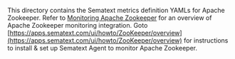 This directory contains the Sematext metrics definition YAMLs for Apache Zookeeper.  Refer to [Monitoring Apache Zookeeper](https://sematext.com/docs/integration/zookeeper/) for an overview of 
Apache Zookeeper monitoring integration. Goto [https://apps.sematext.com/ui/howto/ZooKeeper/overview](https://apps.sematext.com/ui/howto/ZooKeeper/overview) for instructions to install & set up Sematext Agent to monitor Apache Zookeeper.